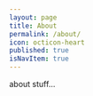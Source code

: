 ```yaml
---
layout: page
title: About
permalink: /about/
icon: octicon-heart
published: true
isNavItem: true
---
```


about stuff...